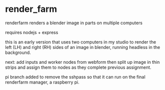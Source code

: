 # render_farm
renderfarm renders a blender image in parts on multiple computers

requires nodejs + express

this is an early version that uses two computers in my studio to render the left (LH) and right (RH) sides of an image in blender, running headless in the background.

next: add inputs and worker nodes from webform
then split up image in thin strips and assign them to nodes as they complete previous assignment.

pi branch added to remove the sshpass so that it can run on the final renderfarm manager, a raspberry pi.